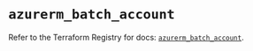 # `azurerm_batch_account`

Refer to the Terraform Registry for docs: [`azurerm_batch_account`](https://registry.terraform.io/providers/hashicorp/azurerm/3.105.0/docs/resources/batch_account).
